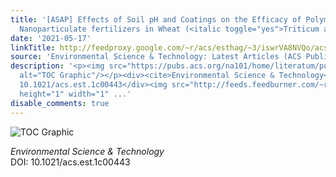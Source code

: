 ```yaml
---
title: '[ASAP] Effects of Soil pH and Coatings on the Efficacy of Polymer coated ZnO
  Nanoparticulate fertilizers in Wheat (<italic toggle="yes">Triticum aestivum</italic>)'
date: '2021-05-17'
linkTitle: http://feedproxy.google.com/~r/acs/esthag/~3/iswrVA8NVQo/acs.est.1c00443
source: 'Environmental Science & Technology: Latest Articles (ACS Publications)'
description: '<p><img src="https://pubs.acs.org/na101/home/literatum/publisher/achs/journals/content/esthag/0/esthag.ahead-of-print/acs.est.1c00443/20210517/images/medium/es1c00443_0005.gif"
  alt="TOC Graphic"/></p><div><cite>Environmental Science & Technology</cite></div><div>DOI:
  10.1021/acs.est.1c00443</div><img src="http://feeds.feedburner.com/~r/acs/esthag/~4/iswrVA8NVQo"
  height="1" width="1" ...'
disable_comments: true
---
```

<p><img src="https://pubs.acs.org/na101/home/literatum/publisher/achs/journals/content/esthag/0/esthag.ahead-of-print/acs.est.1c00443/20210517/images/medium/es1c00443_0005.gif" alt="TOC Graphic"/></p><div><cite>Environmental Science & Technology</cite></div><div>DOI: 10.1021/acs.est.1c00443</div><img src="http://feeds.feedburner.com/~r/acs/esthag/~4/iswrVA8NVQo" height="1" width="1" ...